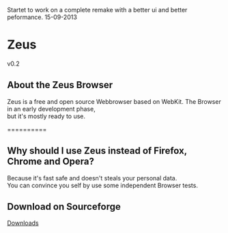 Startet to work on a complete remake with a better ui and better peformance. 15-09-2013

<h1>Zeus</h1>
v0.2

<h2>About the Zeus Browser</h2>

Zeus is a free and open source Webbrowser based on WebKit. The Browser in an early development phase, <br> 
but it's mostly ready to use.

==========

<h2>Why should I use Zeus instead of Firefox, Chrome and Opera?</h2>

Because it's fast safe and doesn't steals your personal data.<br>
You can convince you self by use some independent Browser tests.

<h2>Download on Sourceforge</h2>
<a href="https://sourceforge.net/projects/zeusbrowser/files/?source=navbar">Downloads</a>
